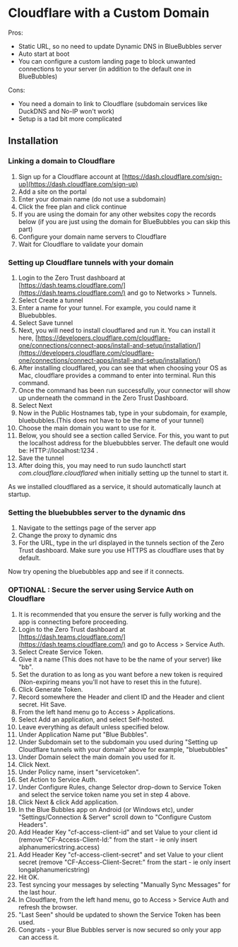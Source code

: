 # Cloudflare with a Custom Domain

Pros:

* Static URL, so no need to update Dynamic DNS in BlueBubbles server
* Auto start at boot
* You can configure a custom landing page to block unwanted connections to your server (in addition to the default one in BlueBubbles)

Cons:

* You need a domain to link to Cloudflare (subdomain services like DuckDNS and No-IP won't work)
* Setup is a tad bit more complicated

## Installation

### **Linking a domain to Cloudflare**

1. Sign up for a Cloudflare account at [https://dash.cloudflare.com/sign-up](https://dash.cloudflare.com/sign-up)
2. Add a site on the portal&#x20;
3. Enter your domain name (do not use a subdomain)&#x20;
4. Click the free plan and click continue&#x20;
5. If you are using the domain for any other websites copy the records below (if you are just using the domain for BlueBubbles you can skip this part)
6. Configure your domain name servers to Cloudflare
7. Wait for Cloudflare to validate your domain

### **Setting up Cloudflare tunnels with your domain**

1. Login to the Zero Trust dashboard at [https://dash.teams.cloudflare.com/](https://dash.teams.cloudflare.com/) and go to Networks > Tunnels.
2. Select Create a tunnel
3. Enter a name for your tunnel. For example, you could name it Bluebubbles.
4. Select Save tunnel
5. Next, you will need to install cloudflared and run it. You can install it here, [https://developers.cloudflare.com/cloudflare-one/connections/connect-apps/install-and-setup/installation/](https://developers.cloudflare.com/cloudflare-one/connections/connect-apps/install-and-setup/installation/)
6. After installing cloudflared, you can see that when choosing your OS as Mac, cloudflare provides a command to enter into terminal. Run this command.
7. Once the command has been run successfully, your connector will show up underneath the command in the Zero Trust Dashboard.
8. Select Next
9. Now in the Public Hostnames tab, type in your subdomain, for example, bluebubbles.(This does not have to be the name of your tunnel)
10. Choose the main domain you want to use for it.
11. Below, you should see a section called Service. For this, you want to put the localhost address for the bluebubbles server. The default one would be: HTTP://localhost:1234 .
12. Save the tunnel
13. After doing this, you may need to run sudo launchctl start _com.cloudflare.cloudflared_ when initially setting up the tunnel to start it.

As we installed cloudflared as a service, it should automatically launch at startup.

### **Setting the bluebubbles server to the dynamic dns**
1. Navigate to the settings page of the server app
2. Change the proxy to dynamic dns
3. For the URL, type in the url displayed in the tunnels section of the Zero Trust dashboard. Make sure you use HTTPS as cloudflare uses that by default.

Now try opening the bluebubbles app and see if it connects.

### **OPTIONAL : Secure the server using Service Auth on Cloudflare**
1. It is recommended that you ensure the server is fully working and the app is connecting before proceeding.
2. Login to the Zero Trust dashboard at [https://dash.teams.cloudflare.com/](https://dash.teams.cloudflare.com/) and go to Access > Service Auth.
3. Select Create Service Token.
4. Give it a name (This does not have to be the name of your server) like "bb".
5. Set the duration to as long as you want before a new token is required (Non-expiring means you'll not have to reset this in the future).
6. Click Generate Token.
7. Record somewhere the Header and client ID and the Header and client secret. Hit Save.
8. From the left hand menu go to Access > Applications.
9. Select Add an application, and select Self-hosted.
10. Leave everything as default unless specified below.
11. Under Application Name put "Blue Bubbles".
12. Under Subdomain set to the subdomain you used during "Setting up Cloudflare tunnels with your domain" above for example, "bluebubbles"
13. Under Domain select the main domain you used for it. 
14. Click Next.
15. Under Policy name, insert "servicetoken".
16. Set Action to Service Auth.
17. Under Configure Rules, change Selector drop-down to Service Token and select the service token name you set in step 4 above.
18. Click Next & click Add application.
20. In the Blue Bubbles app on Android (or Windows etc), under "Settings/Connection & Server" scroll down to "Configure Custom Headers".
21. Add Header Key "cf-access-client-id" and set Value to your client id (remove "CF-Access-Client-Id:" from the start - ie only insert alphanumericstring.access)
22. Add Header Key "cf-access-client-secret" and set Value to your client secret (remove "CF-Access-Client-Secret:" from the start - ie only insert longalphanumericstring)
23. Hit OK.
24. Test syncing your messages by selecting "Manually Sync Messages" for the last hour.
25. In Cloudflare, from the left hand menu, go to Access > Service Auth and refresh the browser.
26. "Last Seen" should be updated to shown the Service Token has been used.
27. Congrats - your Blue Bubbles server is now secured so only your app can access it.
